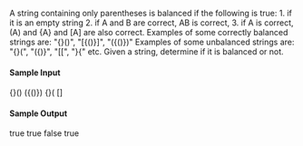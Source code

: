 A string containing only parentheses is balanced if the following is true: 1. if it is an empty string 2. if A and B are correct, AB is correct, 3. if A is correct, (A) and {A} and [A] are also correct.
Examples of some correctly balanced strings are: "{}()", "[{()}]", "({()})"
Examples of some unbalanced strings are: "{}(", "({)}", "[[", "}{" etc.
Given a string, determine if it is balanced or not.

#### Sample Input
{}()
({()})
{}(
[]

#### Sample Output
true
true
false
true
